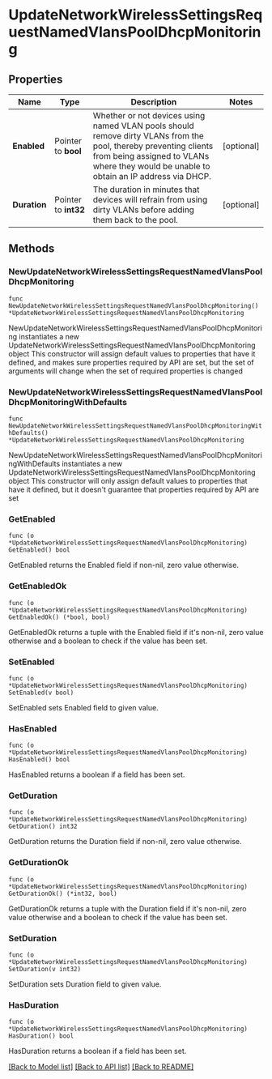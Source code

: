 # UpdateNetworkWirelessSettingsRequestNamedVlansPoolDhcpMonitoring

## Properties

Name | Type | Description | Notes
------------ | ------------- | ------------- | -------------
**Enabled** | Pointer to **bool** | Whether or not devices using named VLAN pools should remove dirty VLANs from the pool, thereby preventing clients from being assigned to VLANs where they would be unable to obtain an IP address via DHCP. | [optional] 
**Duration** | Pointer to **int32** | The duration in minutes that devices will refrain from using dirty VLANs before adding them back to the pool. | [optional] 

## Methods

### NewUpdateNetworkWirelessSettingsRequestNamedVlansPoolDhcpMonitoring

`func NewUpdateNetworkWirelessSettingsRequestNamedVlansPoolDhcpMonitoring() *UpdateNetworkWirelessSettingsRequestNamedVlansPoolDhcpMonitoring`

NewUpdateNetworkWirelessSettingsRequestNamedVlansPoolDhcpMonitoring instantiates a new UpdateNetworkWirelessSettingsRequestNamedVlansPoolDhcpMonitoring object
This constructor will assign default values to properties that have it defined,
and makes sure properties required by API are set, but the set of arguments
will change when the set of required properties is changed

### NewUpdateNetworkWirelessSettingsRequestNamedVlansPoolDhcpMonitoringWithDefaults

`func NewUpdateNetworkWirelessSettingsRequestNamedVlansPoolDhcpMonitoringWithDefaults() *UpdateNetworkWirelessSettingsRequestNamedVlansPoolDhcpMonitoring`

NewUpdateNetworkWirelessSettingsRequestNamedVlansPoolDhcpMonitoringWithDefaults instantiates a new UpdateNetworkWirelessSettingsRequestNamedVlansPoolDhcpMonitoring object
This constructor will only assign default values to properties that have it defined,
but it doesn't guarantee that properties required by API are set

### GetEnabled

`func (o *UpdateNetworkWirelessSettingsRequestNamedVlansPoolDhcpMonitoring) GetEnabled() bool`

GetEnabled returns the Enabled field if non-nil, zero value otherwise.

### GetEnabledOk

`func (o *UpdateNetworkWirelessSettingsRequestNamedVlansPoolDhcpMonitoring) GetEnabledOk() (*bool, bool)`

GetEnabledOk returns a tuple with the Enabled field if it's non-nil, zero value otherwise
and a boolean to check if the value has been set.

### SetEnabled

`func (o *UpdateNetworkWirelessSettingsRequestNamedVlansPoolDhcpMonitoring) SetEnabled(v bool)`

SetEnabled sets Enabled field to given value.

### HasEnabled

`func (o *UpdateNetworkWirelessSettingsRequestNamedVlansPoolDhcpMonitoring) HasEnabled() bool`

HasEnabled returns a boolean if a field has been set.

### GetDuration

`func (o *UpdateNetworkWirelessSettingsRequestNamedVlansPoolDhcpMonitoring) GetDuration() int32`

GetDuration returns the Duration field if non-nil, zero value otherwise.

### GetDurationOk

`func (o *UpdateNetworkWirelessSettingsRequestNamedVlansPoolDhcpMonitoring) GetDurationOk() (*int32, bool)`

GetDurationOk returns a tuple with the Duration field if it's non-nil, zero value otherwise
and a boolean to check if the value has been set.

### SetDuration

`func (o *UpdateNetworkWirelessSettingsRequestNamedVlansPoolDhcpMonitoring) SetDuration(v int32)`

SetDuration sets Duration field to given value.

### HasDuration

`func (o *UpdateNetworkWirelessSettingsRequestNamedVlansPoolDhcpMonitoring) HasDuration() bool`

HasDuration returns a boolean if a field has been set.


[[Back to Model list]](../README.md#documentation-for-models) [[Back to API list]](../README.md#documentation-for-api-endpoints) [[Back to README]](../README.md)


